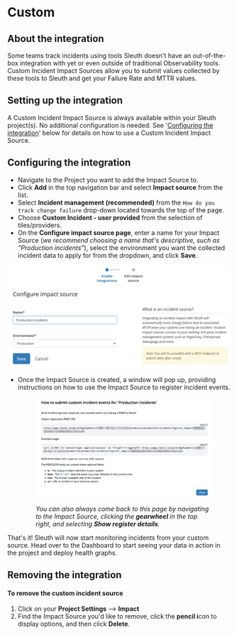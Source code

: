 # Custom

## About the integration

Some teams track incidents using tools Sleuth doesn't have an out-of-the-box integration with yet or even outside of traditional Observability tools. Custom Incident Impact Sources allow you to submit values collected by these tools to Sleuth and get your Failure Rate and MTTR values.

## Setting up the integration

A Custom Incident Impact Source is always available within your Sleuth project(s). No additional configuration is needed. See '[Configuring the integration](../../metrics/custom.md)' below for details on how to use a Custom Incident Impact Source.

## Configuring the integration

* Navigate to the Project you want to add the Impact Source to.
* Click **Add** in the top navigation bar and select **Impact source** from the list.
* Select **Incident management (recommended)** from the `How do you track change failure` drop-down located towards the top of the page.
* Choose **Custom Incident - user provided** from the selection of tiles/providers.
* On the **Configure impact source page**, enter a name for your Impact Source (_we recommend choosing a name that's descriptive, such as "Production incidents"_), select the environment you want the collected incident data to apply for from the dropdown, and click **Save**.

![](<../../../../.gitbook/assets/Screenshot 2021-10-29 at 13.43.22.png>)

*   Once the Impact Source is created, a window will pop up, providing instructions on how to use the Impact Source to register incident events.&#x20;

    <figure><img src="../../../../.gitbook/assets/image.png" alt=""><figcaption><p><em>You can also always come back to this page by navigating to the Impact Source, clicking the <strong>gearwheel</strong> in the top right, and selecting <strong>Show register details</strong>.</em></p></figcaption></figure>

That's it! Sleuth will now start monitoring incidents from your custom source. Head over to the Dashboard to start seeing your data in action in the project and deploy health graphs.

## Removing the integration

#### To remove the custom incident source

1. Click on your **Project Settings** --> **Impact**
2. Find the Impact Source you'd like to remove, click the **pencil i**con to display options, and then click **Delete**.
